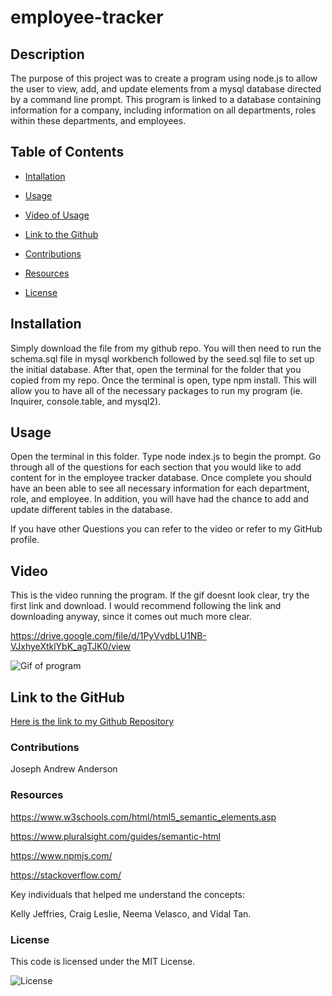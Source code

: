 # employee-tracker

## Description

The purpose of this project was to create a program using node.js to allow the user to view, add, and update elements from a mysql database directed by a command line prompt. This program is linked to a database containing information for a company, including information on all departments, roles within these departments, and employees. 

## Table of Contents

- [Intallation](#installation)

- [Usage](#usage)

- [Video of Usage](#video)

- [Link to the Github](#link-to-the-github)

- [Contributions](#contributions)

- [Resources](#resources)

- [License](#license)

## Installation

Simply download the file from my github repo. You will then need to run the schema.sql file in mysql workbench followed by the seed.sql file to set up the initial database. After that, open the terminal for the folder that you copied from my repo. Once the terminal is open, type npm install. This will allow you to have all of the necessary packages to run my program (ie. Inquirer, console.table, and mysql2). 

## Usage

Open the terminal in this folder. Type node index.js to begin the prompt. Go through all of the questions for each section that you would like to add content for in the employee tracker database. Once complete you should have an been able to see all necessary information for each department, role, and employee. In addition, you will have had the chance to add and update different tables in the database. 

If you have other Questions you can refer to the video or refer to my GitHub profile.

## Video

<!-- this is the link to the video showing the program-->
This is the video running the program. If the gif doesnt look clear, try the first link and download. I would recommend following the link and downloading anyway, since it comes out much more clear.

https://drive.google.com/file/d/1PyVydbLU1NB-VJxhyeXtklYbK_agTJK0/view

<!-- this is a gif version of the video -->
![Gif of program](./assets/video/employee-tracker-gif.gif)

## Link to the GitHub

[Here is the link to my Github Repository](https://github.com/jandrewanderson/employee-tracker)

### Contributions

Joseph Andrew Anderson

### Resources

https://www.w3schools.com/html/html5_semantic_elements.asp

https://www.pluralsight.com/guides/semantic-html

https://www.npmjs.com/

https://stackoverflow.com/

Key individuals that helped me understand the concepts: 

Kelly Jeffries, Craig Leslie, Neema Velasco, and Vidal Tan.

### License

This code is licensed under the MIT License.

![License](https://img.shields.io/badge/License-MIT-yellow.svg)



